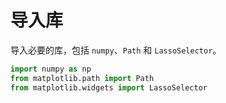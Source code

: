 # 导入库

导入必要的库，包括 `numpy`、`Path` 和 `LassoSelector`。

```python
import numpy as np
from matplotlib.path import Path
from matplotlib.widgets import LassoSelector
```
